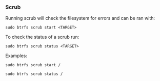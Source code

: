 ### Scrub
Running scrub will check the filesystem for errors and can be ran with:

```
sudo btrfs scrub start <TARGET>
```

To check the status of a scrub run:

```
sudo btrfs scrub status <TARGET>
```

Examples:

```
sudo btrfs scrub start /
```

```
sudo btrfs scrub status /
```
